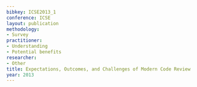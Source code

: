 ```yaml
---
bibkey: ICSE2013_1
conference: ICSE
layout: publication
methodology:
- Survey
practitioner:
- Understanding
- Potential benefits
researcher:
- Other
title: Expectations, Outcomes, and Challenges of Modern Code Review
year: 2013
---
```

